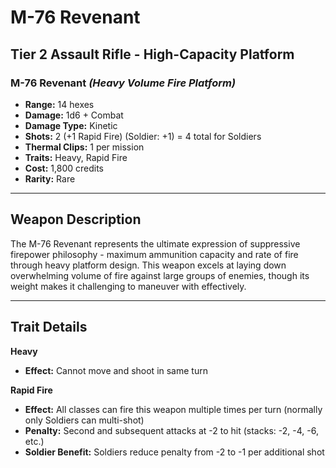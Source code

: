 # M-76 Revenant

## Tier 2 Assault Rifle - High-Capacity Platform

### M-76 Revenant *(Heavy Volume Fire Platform)*
- **Range:** 14 hexes
- **Damage:** 1d6 + Combat
- **Damage Type:** Kinetic
- **Shots:** 2 (+1 Rapid Fire) (Soldier: +1) = 4 total for Soldiers
- **Thermal Clips:** 1 per mission
- **Traits:** Heavy, Rapid Fire
- **Cost:** 1,800 credits
- **Rarity:** Rare

---

## Weapon Description

The M-76 Revenant represents the ultimate expression of suppressive firepower philosophy - maximum ammunition capacity and rate of fire through heavy platform design. This weapon excels at laying down overwhelming volume of fire against large groups of enemies, though its weight makes it challenging to maneuver with effectively.

---

## Trait Details

**Heavy**
- **Effect:** Cannot move and shoot in same turn

**Rapid Fire**
- **Effect:** All classes can fire this weapon multiple times per turn (normally only Soldiers can multi-shot)
- **Penalty:** Second and subsequent attacks at -2 to hit (stacks: -2, -4, -6, etc.)
- **Soldier Benefit:** Soldiers reduce penalty from -2 to -1 per additional shot